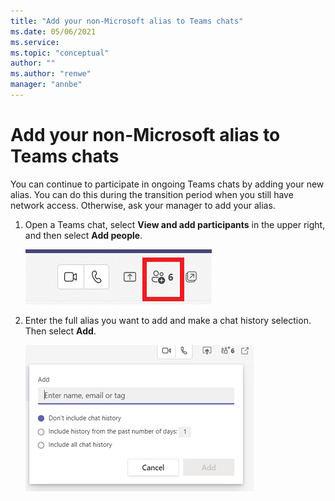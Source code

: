 ```yaml
---
title: "Add your non-Microsoft alias to Teams chats"
ms.date: 05/06/2021
ms.service: 
ms.topic: "conceptual"
author: ""
ms.author: "renwe"
manager: "annbe"
---
```



# Add your non-Microsoft alias to Teams chats

You can continue to participate in ongoing Teams chats by adding your new alias. You can do this during the transition period when you still have network access. Otherwise, ask your manager to add your alias.

1. Open a Teams chat, select **View and add participants** in the upper right, and then select **Add people**.

   ![](media/add-people.png "")
 
2. Enter the full alias you want to add and make a chat history selection. Then select **Add**.  

   ![](media/enter-alias.png "")
